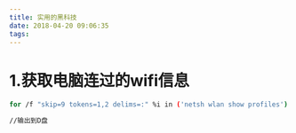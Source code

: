 ```yaml
---
title: 实用的黑科技
date: 2018-04-20 09:06:35
tags:
---
```


# 1.获取电脑连过的wifi信息
```bash
for /f "skip=9 tokens=1,2 delims=:" %i in ('netsh wlan show profiles') do @echo %j | findstr -i -v echo | netsh wlan show profiles %j key=clear>>D:\无线密码.txt 

//输出到D盘
```